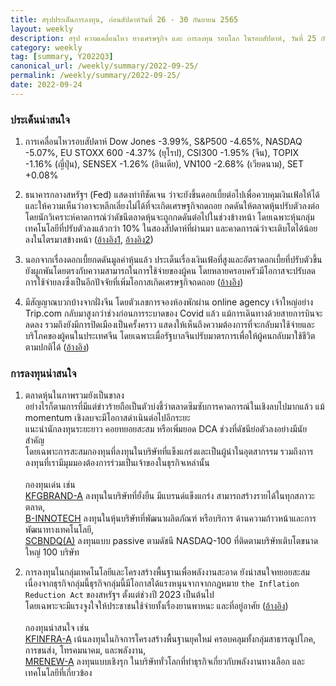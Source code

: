 ```yaml
---
title: สรุปประเด็นการลงทุน, ก่อนสัปดาห์วันที่ 26 - 30 กันยายน 2565
layout: weekly
description: สรุป ความเคลื่อนไหว ทางเศรษฐกิจ และ การลงทุน รอบโลก ในรอบสัปดาห์, วันที่ 25 กันยายน 2565
category: weekly
tag: [summary, Y2022Q3]
canonical_url: /weekly/summary/2022-09-25/
permalink: /weekly/summary/2022-09-25/
date: 2022-09-24
---
```


### ประเด็นน่าสนใจ

1. การเคลื่อนไหวรอบสัปดาห์ Dow Jones -3.99%, S&P500 -4.65%, NASDAQ -5.07%, EU STOXX 600 -4.37% (ยุโรป), CSI300 -1.95% (จีน), TOPIX -1.16% (ญี่ปุ่น), SENSEX -1.26% (อินเดีย), VN100 -2.68% (เวียดนาม), SET +0.08%

2. ธนาคารกลางสหรัฐฯ (Fed) แสดงท่าทีชัดเจน ว่าจะยังขึ้นดอกเบี้ยต่อไปเพื่อควบคุมเงินเฟ้อให้ได้ และให้ความเห็นว่าอาจะหลีกเลี่ยงไม่ได้ที่จะเกิดเศรษฐกิจถดถอย กดดันให้ตลาดหุ้นปรับตัวลงต่อ โดยนักวิเคราะห์คาดการณ์ว่าดัชนีตลาดหุ้นจะถูกกดดันต่อไปในช่วงข้างหน้า โดยเฉพาะหุ้นกลุ่มเทคโนโลยีที่ปรับตัวลงแล้วกว่า 10% ในสองสัปดาห์ที่ผ่านมา และคาดการณ์ว่าจะเติบโตได้น้อยลงในไตรมาสข้างหน้า
([อ้างอิง1](https://www.cnbc.com/2022/09/22/futures-inch-higher-following-another-day-of-losses-after-fed-rate-hike-sell-offs.html), 
[อ้างอิง2](https://www.cnbc.com/2022/09/23/tech-stocks-worst-two-week-stretch-since-the-start-of-pandemic.html)) 

3. นอกจากเรื่องดอกเบี้ยกดดันมูลค่าหุ้นแล้ว ประเด็นเรื่องเงินเฟ้อที่สูงและอัตราดอกเบี้ยที่ปรับตัวขึ้นยังผูกพันโดยตรงกับความสามารถในการใช้จ่ายของผู้คน โดยหลายครอบครัวมีโอกาสจะปรับลดการใช้จ่ายลงซึ่งเป็นอีกปัจจัยที่เพิ่มโอกาสเกิดเศรษฐกิจถดถอย
([อ้างอิง](https://www.cnbc.com/2022/09/23/borrowing-costs-hit-multi-year-highs-after-fed-hike.html)) 

4. มีสัญญาณบวกบ้างจากฝั่งจีน โดยตัวเลขการจองห้องพักผ่าน online agency เจ้าใหญ่อย่าง Trip.com กลับมาสูงกว่าช่วงก่อนการระบาดของ Covid แล้ว แม้การเดินทางด้วยสายการบินจะลดลง รวมถึงยังมีการปิดเมืองเป็นครั้งคราว แสดงให้เห็นถึงความต้องการที่จะกลับมาใช้จ่ายและบริโภคของผู้คนในประเทศจีน โดยเฉพาะเมื่อรัฐบาลจีนปรับมาตรการเพื่อให้ผู้คนกลับมาใช้ชีวิตตามปกติได้
([อ้างอิง](https://www.cnbc.com/2022/09/22/tripcom-says-china-hotel-bookings-are-surpassing-pre-pandemic-levels.html)) 



### การลงทุนน่าสนใจ

1. ตลาดหุ้นในภาพรวมยังเป็นขาลง  
อย่างไรก็ตามการที่มีแต่ข่าวร้ายถือเป็นตัวบ่งชี้ว่าตลาดซึมซับการคาดการณ์ในเชิงลบไปมากแล้ว แม้ momentum เชิงลบจะมีโอกาสดำเนินต่อไปอีกระยะ  
แนะนำนักลงทุนระยะยาว คอยทยอยสะสม หรือเพิ่มยอด DCA ช่วงที่ดัชนีย่อตัวลงอย่างมีนัยสำคัญ  
โดยเฉพาะการสะสมกองทุนที่ลงทุนในบริษัทที่แข็งแกร่งและเป็นผู้นำในอุตสากรรม รวมถึงการลงทุนที่เรามีมุมมองต้องการร่วมเป็นเจ้าของในธุรกิจเหล่านั้น <br><br>
กองทุนเด่น เช่น  
[KFGBRAND-A](https://www.finnomena.com/fund/KFGBRAND-A) ลงทุนในบริษัทที่ยั่งยืน มีแบรนด์แข็งแกร่ง สามารถสร้างรายได้ในทุกสภาวะตลาด,  
[B-INNOTECH](https://www.finnomena.com/fund/B-INNOTECH) ลงทุนในหุ้นบริษัทที่พัฒนาผลิตภัณฑ์ หรือบริการ ด้านความก้าวหน้าและการพัฒนาทางเทคโนโลยี,  
[SCBNDQ(A)](https://www.finnomena.com/fund/SCBNDQ(A)) ลงทุนแบบ passive ตามดัชนี NASDAQ-100 ที่ติดตามบริษัทเติบโตขนาดใหญ่ 100 บริษัท

2. การลงทุนในกลุ่มเทคโนโลยีและโครงสร้างพื้นฐานเพื่อพลังงานสะอาด ยังน่าสนใจทยอยสะสม  
เนื่องจากธุรกิจกลุ่มนี้ธุรกิจกลุ่มนี้มีโอกาสได้แรงหนุนจากจากกฎหมาย `the Inflation Reduction Act` ของสหรัฐฯ ตั้งแต่ช่วงปี 2023 เป็นต้นไป  
โดยเฉพาะจะมีแรงจูงใจให้ประชาชนใช้จ่ายทั้งเรื่องยานพาหนะ และที่อยู่อาศัย 
([อ้างอิง](https://www.cnbc.com/2022/09/03/inflation-reduction-act-when-to-claim-climate-tax-breaks-rebates.html))<br><br>
กองทุนน่าสนใจ เช่น  
[KFINFRA-A](https://www.finnomena.com/fund/KFINFRA-A) เน้นลงทุนในกิจการโครงสร้างพื้นฐานยุคใหม่ ครอบคลุมทั้งกลุ่มสาธารณูปโภค, การขนส่ง, โทรคมนาคม, และพลังงาน,  
[MRENEW-A](https://www.finnomena.com/fund/MRENEW-A) ลงทุนแบบเชิงรุก ในบริษัททั่วโลกที่ทำธุรกิจเกี่ยวกับพลังงานทางเลือก และเทคโนโลยีที่เกี่ยวข้อง 